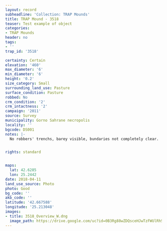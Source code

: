 ```yaml
---
layout: record
subheadline: 'Collection: TRAP Mounds'
title: TRAP Mound - 3518
teaser: Test example of object
categories:
- TRAP Mounds
header: no
tags:
- ''
trap_id: '3518'

certainty: Certain
elevation: '460'
max_diameter: '6'
min_diameter: '6'
height: '0.2'
size_category: Small
surrounding_land_use: Pasture
surface_condition: Pasture
robbed: No
crm_condition: '2'
crm_intactness: '2'
campaign: '2011'
source: Survey
municipality: Gorno Sahrane necropolis
locality: ''
bgcode: DS001
notes: |-
  No robbers' trenchs, barey visible, bundaries not completely clear.


rights: standard


maps:
  lat: 42.6285
  lon: 25.2442
date: 2018-04-11
land_use_source: Photo
photo: Good
bg_code: ''
akb_code: ''
latitude: '42.667588'
longitude: '25.213048'
images:
- title: 3518_Overview_W.dng
  image_path: https://drive.google.com/uc?id=0B3Rg88wZDQsceHJwTzFWUlRhSU0
---
```

